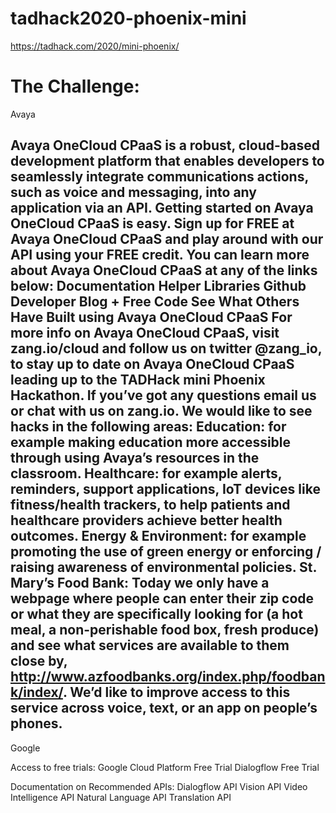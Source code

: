 # tadhack2020-phoenix-mini


https://tadhack.com/2020/mini-phoenix/

The Challenge:
==================================
Avaya

Avaya OneCloud CPaaS is a robust, cloud-based development platform that enables developers to seamlessly integrate communications actions, such as voice and messaging, into any application via an API.
Getting started on Avaya OneCloud CPaaS is easy. Sign up for FREE at Avaya OneCloud CPaaS and play around with our API using your FREE credit.
You can learn more about Avaya OneCloud CPaaS at any of the links below:
Documentation
Helper Libraries
Github
Developer Blog + Free Code
See What Others Have Built using Avaya OneCloud CPaaS
For more info on Avaya OneCloud CPaaS, visit zang.io/cloud and follow us on twitter @zang_io, to stay up to date on Avaya OneCloud CPaaS leading up to the TADHack mini Phoenix Hackathon. If you’ve got any questions email us or chat with us on zang.io.
We would like to see hacks in the following areas:
Education: for example making education more accessible through using Avaya’s resources in the classroom.
Healthcare: for example alerts, reminders, support applications, IoT devices like fitness/health trackers, to help patients and healthcare providers achieve better health outcomes.
Energy & Environment: for example promoting the use of green energy or enforcing / raising awareness of environmental policies.
St. Mary’s Food Bank: Today we only have a webpage where people can enter their zip code or what they are specifically looking for (a hot meal, a non-perishable food box, fresh produce) and see what services are available to them close by, http://www.azfoodbanks.org/index.php/foodbank/index/. We’d like to improve access to this service across voice, text, or an app on people’s phones.
-----------------------------------------------------
Google

Access to free trials:
Google Cloud Platform Free Trial
Dialogflow Free Trial

Documentation on Recommended APIs:
Dialogflow API
Vision API
Video Intelligence API
Natural Language API
Translation API